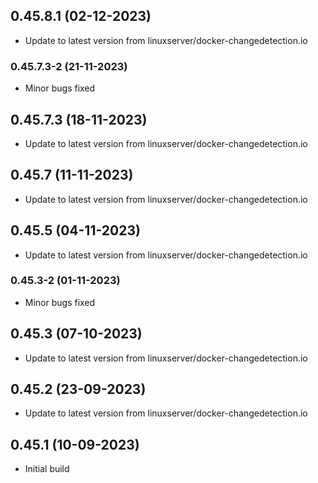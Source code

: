 
## 0.45.8.1 (02-12-2023)
- Update to latest version from linuxserver/docker-changedetection.io
### 0.45.7.3-2 (21-11-2023)
- Minor bugs fixed

## 0.45.7.3 (18-11-2023)
- Update to latest version from linuxserver/docker-changedetection.io

## 0.45.7 (11-11-2023)
- Update to latest version from linuxserver/docker-changedetection.io

## 0.45.5 (04-11-2023)
- Update to latest version from linuxserver/docker-changedetection.io
### 0.45.3-2 (01-11-2023)
- Minor bugs fixed

## 0.45.3 (07-10-2023)
- Update to latest version from linuxserver/docker-changedetection.io

## 0.45.2 (23-09-2023)
- Update to latest version from linuxserver/docker-changedetection.io

## 0.45.1 (10-09-2023)
- Initial build
